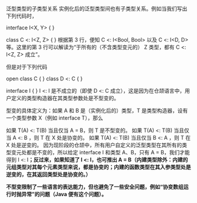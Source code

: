 泛型类型的子类型关系
实例化后的泛型类型间也有子类型关系。例如当我们写出下列代码时，

interface I<X, Y> { }

class C<Z> <: I<Z, Z> { }
根据第 3 行，便知 C<Bool> <: I<Bool, Bool> 以及 C<D> <: I<D, D> 等。这里的第 3 行可以解读为“于所有的（不含类型变元的） Z 类型，都有 C<Z> <: I<Z, Z> 成立”。

但是对于下列代码

open class C { }
class D <: C { }

interface I<X> { }
I<D> <: I<C> 是不成立的（即使 D <: C 成立），这是因为在仓颉语言中，用户定义的类型构造器在其类型参数处是不型变的。

型变的具体定义为：如果 A 和 B 是（实例化后的）类型，T 是类型构造器，设有一个类型参数 X（例如 interface T<X>），那么

如果 T(A) <: T(B) 当且仅当 A = B，则 T 是不型变的。
如果 T(A) <: T(B) 当且仅当 A <: B ，则 T 在 X 处是协变的。
如果 T(A) <: T(B) 当且仅当 B <: A ，则 T 在 X 处是逆变的。
因为现阶段的仓颉中，所有用户自定义的泛型类型在其所有的类型变元处都是不变的，所以给定 interface I<X> 和类型 A、B，只有 A = B，我们才能得到 I<A> <: I<B>；反过来，如果知道了 I<A> <: I<B>，也可推出 A = B（内建类型除外：内建的元组类型对其每个元素类型来说，都是协变的；内建的函数类型在其入参类型处是逆变的，在其返回类型处是协变的。）

不型变限制了一些语言的表达能力，但也避免了一些安全问题，例如“协变数组运行时抛异常”的问题（Java 便有这个问题）。